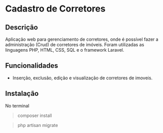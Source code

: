 # Cadastro de Corretores

## Descrição

Aplicação web para gerenciamento de corretores, onde é possível fazer a administração (Crud) de corretores de imóveis. Foram utilizadas as linguagens PHP, HTML, CSS, SQL e o framework Laravel.

## Funcionalidades

- Inserção, exclusão, edição e visualização de corretores de imoveis.

## Instalação
No terminal 

> composer install

> php artisan migrate
